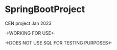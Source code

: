 # SpringBootProject
CEN project Jan 2023 

->WORKING FOR USE<-

->DOES NOT USE SQL FOR TESTING PURPOSES<-
